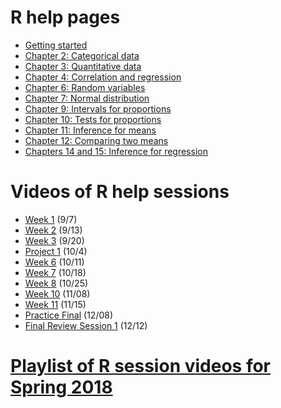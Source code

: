 # R help pages

* [Getting started](r-help/01-getting-started)
* [Chapter 2: Categorical data](r-help/02-categorial-data)
* [Chapter 3: Quantitative data](r-help/03-quantitative-data)
* [Chapter 4: Correlation and regression](r-help/04-correlation-and-regression)
* [Chapter 6: Random variables](r-help/06-random-variables)
* [Chapter 7: Normal distribution](r-help/07-normal-distribution)
* [Chapter 9: Intervals for proportions](r-help/09-intervals-for-proportions)
* [Chapter 10: Tests for proportions](r-help/10-tests-for-proportions)
* [Chapter 11: Inference for means](r-help/11-inference-for-means)
* [Chapter 12: Comparing two means](r-help/12-comparing-two-means)
* [Chapters 14 and 15: Inference for regression](r-help/14-inference-for-regression)

# Videos of R help sessions

* [Week 1](https://youtu.be/UGEgyL11RL4) (9/7)
* [Week 2](https://youtu.be/3KZjbmONnak) (9/13)
* [Week 3](https://youtu.be/wZbYkxW7SRo) (9/20)
* [Project 1](https://youtu.be/ZGfSU0w7eN4) (10/4)
* [Week 6](https://youtu.be/jvHinetsQdA) (10/11)
* [Week 7](https://youtu.be/QMBiCvlyZDY) (10/18)
* [Week 8](https://youtu.be/wALPrkSjU6Q) (10/25)
* [Week 10](https://youtu.be/2AEkOPKq8cU) (11/08)
* [Week 11](https://youtu.be/ENxz3OtPAUA) (11/15)
* [Practice Final](https://youtu.be/yM_v4_Jynos) (12/08)
* [Final Review Session 1](https://youtu.be/NVvRc0WBZno) (12/12)

# [Playlist of R session videos for Spring 2018](https://www.youtube.com/playlist?list=PLj0R2iV0WFpAplnWSL2Jb1OnFYNXTOj3b)